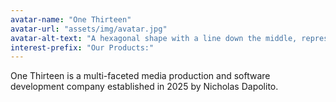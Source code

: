 ```yaml
---
avatar-name: "One Thirteen"
avatar-url: "assets/img/avatar.jpg"
avatar-alt-text: "A hexagonal shape with a line down the middle, representing the logo of One Thirteen (One13)."
interest-prefix: "Our Products:"
---
```


One Thirteen is a multi-faceted media production and software development company established in 2025 by Nicholas Dapolito.
